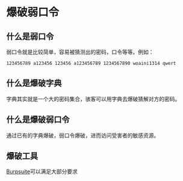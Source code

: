 <!--
 * @Author: your name
 * @Date: 2022-03-04 11:47:55
 * @LastEditTime: 2022-04-02 08:55:51
 * @LastEditors: Please set LastEditors
 * @Description: 打开koroFileHeader查看配置 进行设置: https://github.com/OBKoro1/koro1FileHeader/wiki/%E9%85%8D%E7%BD%AE
 * @FilePath: \docs\docs\web\exploits\permission\force.md
-->
# 爆破弱口令

## 什么是弱口令
弱口令就是比较简单，容易被猜测出的密码，口令等等。例如：

`
123456789
a123456
123456
a123456789
1234567890
woaini1314
qwert
`

<DocsAD/>

## 什么是爆破字典
字典其实就是一个大的密码集合，骇客可以用字典去爆破猜解对方的密码。

## 什么是爆破弱口令
通过已有的字典爆破，弱口令爆破，进而访问受害者的敏感资源。

## 爆破工具
[Burpsuite](../../tools/burpsuite/README.md)可以满足大部分要求
